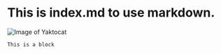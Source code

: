 # <h1> This is index.md to use markdown.

![Image of Yaktocat](https://octodex.github.com/images/yaktocat.png)

```
This is a block
```
